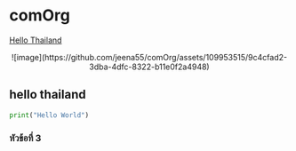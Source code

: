 # comOrg

[Hello Thailand](README.md#a-third-level-heading)

<div align="center">
  ![image](https://github.com/jeena55/comOrg/assets/109953515/9c4cfad2-3dba-4dfc-8322-b11e0f2a4948)
</div>

## hello thailand

```python
print("Hello World")
```
### หัวข้อที่ 3

